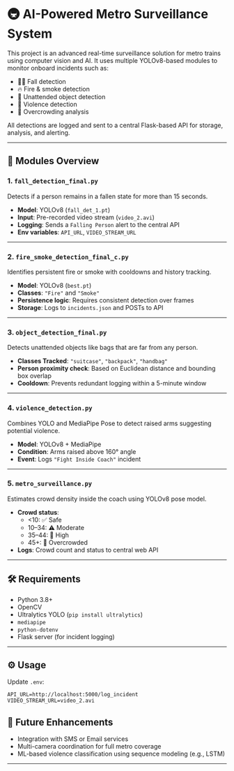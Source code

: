 # 🚇 AI-Powered Metro Surveillance System

This project is an advanced real-time surveillance solution for metro trains using computer vision and AI. It uses multiple YOLOv8-based modules to monitor onboard incidents such as:

- 🚶‍♂️ Fall detection
- 🔥 Fire & smoke detection
- 🎒 Unattended object detection
- 🥊 Violence detection
- 🚦 Overcrowding analysis

All detections are logged and sent to a central Flask-based API for storage, analysis, and alerting.

---

## 📁 Modules Overview

### 1. `fall_detection_final.py`
Detects if a person remains in a fallen state for more than 15 seconds.

- **Model**: YOLOv8 (`fall_det_1.pt`)
- **Input**: Pre-recorded video stream (`video_2.avi`)
- **Logging**: Sends a `Falling Person` alert to the central API
- **Env variables**: `API_URL`, `VIDEO_STREAM_URL`

---

### 2. `fire_smoke_detection_final_c.py`
Identifies persistent fire or smoke with cooldowns and history tracking.

- **Model**: YOLOv8 (`best.pt`)
- **Classes**: `"Fire"` and `"Smoke"`
- **Persistence logic**: Requires consistent detection over frames
- **Storage**: Logs to `incidents.json` and POSTs to API

---

### 3. `object_detection_final.py`
Detects unattended objects like bags that are far from any person.

- **Classes Tracked**: `"suitcase"`, `"backpack"`, `"handbag"`
- **Person proximity check**: Based on Euclidean distance and bounding box overlap
- **Cooldown**: Prevents redundant logging within a 5-minute window

---

### 4. `violence_detection.py`
Combines YOLO and MediaPipe Pose to detect raised arms suggesting potential violence.

- **Model**: YOLOv8 + MediaPipe
- **Condition**: Arms raised above 160° angle
- **Event**: Logs `"Fight Inside Coach"` incident

---

### 5. `metro_surveillance.py`
Estimates crowd density inside the coach using YOLOv8 pose model.

- **Crowd status**:
  - <10: ✅ Safe
  - 10–34: ⚠️ Moderate
  - 35–44: 🚨 High
  - 45+: 🔴 Overcrowded
- **Logs**: Crowd count and status to central web API

---

## 🛠️ Requirements

- Python 3.8+
- OpenCV
- Ultralytics YOLO (`pip install ultralytics`)
- `mediapipe`
- `python-dotenv`
- Flask server (for incident logging)

---

## ⚙️ Usage

Update `.env`:
```env
API_URL=http://localhost:5000/log_incident
VIDEO_STREAM_URL=video_2.avi
```


## 🧠 Future Enhancements

- Integration with SMS or Email services
- Multi-camera coordination for full metro coverage
- ML-based violence classification using sequence modeling (e.g., LSTM)

---
